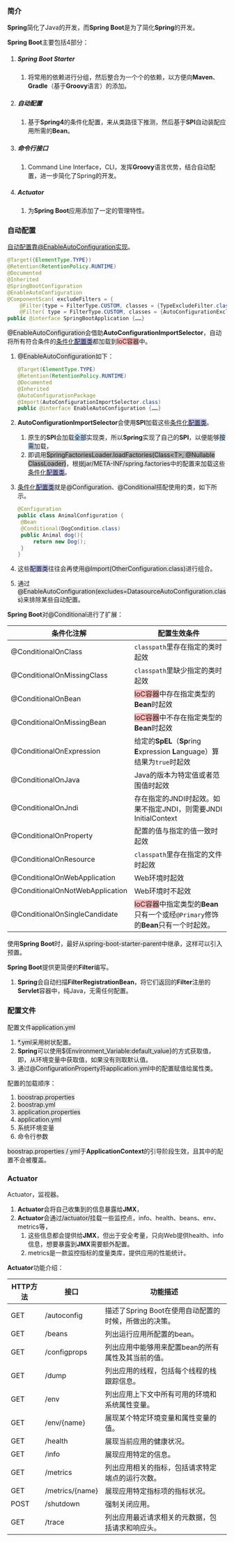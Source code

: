 ### 简介

**Spring**简化了Java的开发，而**Spring Boot**是为了简化**Spring**的开发。

**Spring Boot**主要包括4部分：

1. ##### Spring Boot Starter

   1. 将常用的依赖进行分组，然后整合为一个个的依赖，以方便向**Maven**、**Gradle**（基于**Groovy**语言）的添加。

2. ##### 自动配置

   1. 基于**Spring4**的条件化配置，来从类路径下推测，然后基于**SPI**自动装配应用所需的**Bean**。

3. ##### 命令行接口

   1. Command Line Interface，CLI，发挥**Groovy**语言优势，结合自动配置，进一步简化了Spring的开发。

4. ##### Actuator

   1. 为**Spring Boot**应用添加了一定的管理特性。



### 自动配置

[自动配置靠<span style=background:#e6e6e6>@EnableAutoConfiguration</span>实现](https://blog.csdn.net/zxc123e/article/details/80222967)。

```java
@Target({ElementType.TYPE})
@Retention(RetentionPolicy.RUNTIME)
@Documented
@Inherited
@SpringBootConfiguration
@EnableAutoConfiguration
@ComponentScan( excludeFilters = {
	@Filter(type = FilterType.CUSTOM, classes = {TypeExcludeFilter.class}),
    @Filter( type = FilterType.CUSTOM, classes = {AutoConfigurationExcludeFilter.class})})
public @interface SpringBootApplication {……}
```

<span style=background:#e6e6e6>@EnableAutoConfiguration</span>会借助**AutoConfigurationImportSelector**，自动将所有符合条件的<u>条件化<span style=background:#c9ccff>配置类</span></u>都加载到<span style=background:#ffb8b8>IoC容器</span>中。

1. <span style=background:#e6e6e6>@EnableAutoConfiguration</span>如下：

   ```java
   @Target(ElementType.TYPE)
   @Retention(RetentionPolicy.RUNTIME)
   @Documented
   @Inherited
   @AutoConfigurationPackage
   @Import(AutoConfigurationImportSelector.class)
   public @interface EnableAutoConfiguration {……}
   ```

2. **AutoConfigurationImportSelector**会使用**SPI**加载这些<u>条件化<span style=background:#c9ccff>配置类</span></u>。

   1. 原生的**SPI**会加载<span style=background:#c2e2ff>全部</span>实现类，所以**Spring**实现了自己的**SPI**，以便能够<span style=background:#c2e2ff>按需</span>加载，
   2. 即调用<span style=background:#b3b3b3>SpringFactoriesLoader.loadFactories(Class\<T\>, @Nullable ClassLoader)</span>，根据<span style=background:#e6e6e6>jar/META-INF/spring.factories</span>中的配置来加载这些<u>条件化<span style=background:#c9ccff>配置类</span></u>。

3. <u>条件化<span style=background:#c9ccff>配置类</span></u>就是<span style=background:#e6e6e6>@Configuration</span>、<span style=background:#e6e6e6>@Conditional</span>搭配使用的类，如下所示。

   ```java
   @Configuration
   public class AnimalConfiguration {
   	@Bean
   	@Conditional(DogCondition.class)
   	public Animal dog(){
   		return new Dog();
   	}
   }
   ```

4. 这些<span style=background:#c9ccff>配置类</span>往往会再使用<span style=background:#e6e6e6>@Import(OtherConfiguration.class)</span>进行组合。

5. 通过<span style=background:#e6e6e6>@EnableAutoConfiguration(excludes=DatasourceAutoConfiguration.class)</span>来排除某些自动配置。

**Spring Boot**对<span style=background:#e6e6e6>@Conditional</span>进行了扩展：

| 条件化注解                      | 配置生效条件                                                 |
| ------------------------------- | ------------------------------------------------------------ |
| @ConditionalOnClass             | `classpath`里存在指定的类时起效                              |
| @ConditionalOnMissingClass      | `classpath`里缺少指定的类时起效                              |
| @ConditionalOnBean              | <span style=background:#ffb8b8>IoC容器</span>中存在指定类型的**Bean**时起效 |
| @ConditionalOnMissingBean       | <span style=background:#ffb8b8>IoC容器</span>中不存在指定类型的**Bean**时起效 |
| @ConditionalOnExpression        | 给定的**SpEL**（**Sp**ring **E**xpression **L**anguage）算结果为`true`时起效 |
| @ConditionalOnJava              | Java的版本为特定值或者范围值时起效                           |
| @ConditionalOnJndi              | 存在指定的JNDI时起效。如果不指定JNDI，则需要JNDI InitialContext |
| @ConditionalOnProperty          | 配置的值与指定的值一致时起效                                 |
| @ConditionalOnResource          | `classpath`里存在指定的文件时起效                            |
| @ConditionalOnWebApplication    | Web环境时起效                                                |
| @ConditionalOnNotWebApplication | Web环境时不起效                                              |
| @ConditionalOnSingleCandidate   | <span style=background:#ffb8b8>IoC容器</span>中指定类型的**Bean**只有一个或经`@Primary`修饰的**Bean**只有一个时起效。 |

使用**Spring Boot**时，最好从<span style=background:#e6e6e6>spring-boot-starter-parent</span>中继承，这样可以引入预置。

**Spring Boot**提供更简便的**Filter**编写。

1. **Spring**会自动扫描**FilterRegistrationBean**，将它们返回的**Filter**注册的**Servlet**容器中，纯Java，无需任何配置。



### 配置文件

配置文件<span style=background:#e6e6e6>application.yml</span>

1. <span style=background:#e6e6e6>*.yml</span>采用树状配置。
2. **Spring**可以使用<span style=background:#e6e6e6>${Environment_Variable:default_value}</span>的方式获取值，即，从环境变量中获取值，如果没有则取默认值。
3. 通过<span style=background:#e6e6e6>@ConfigurationProperty</span>将<span style=background:#e6e6e6>application.yml</span>中的配置赋值给属性类。

配置的加载顺序：

1. <span style=background:#e6e6e6>boostrap.properties</span>
2. <span style=background:#e6e6e6>boostrap.yml</span>
3. <span style=background:#e6e6e6>application.properties</span>
4. <span style=background:#e6e6e6>application.yml</span>
5. 系统环境变量
6. 命令行参数

<span style=background:#e6e6e6>boostrap.properties / yml</span>于**ApplicationContext**的引导阶段生效，且其中的配置不会被覆盖。



### Actuator

Actuator，监视器。

1. **Actuator**会将自己收集到的信息暴露给**JMX**，
2. **Actuator**会通过<span style=background:#e6e6e6>/actuator/</span>挂载一些监控点，info、health、beans、env、metrics等，
   1. 这些信息都会提供给**JMX**，但出于安全考量，只向Web提供health、info信息，想要暴露到**JMX**需要额外配置。
   2. metrics是一款监控指标的度量类库，提供应用的性能统计。

**Actuator**功能介绍：

| HTTP方法 | 接口            | 功能描述                                              |
| -------- | --------------- | ----------------------------------------------------- |
| GET      | /autoconfig     | 描述了Spring Boot在使用自动配置的时候，所做出的决策。 |
| GET      | /beans          | 列出运行应用所配置的bean。                            |
| GET      | /configprops    | 列出应用中能够用来配置bean的所有属性及其当前的值。    |
| GET      | /dump           | 列出应用的线程，包括每个线程的栈跟踪信息。            |
| GET      | /env            | 列出应用上下文中所有可用的环境和系统属性变量。        |
| GET      | /env/{name}     | 展现某个特定环境变量和属性变量的值。                  |
| GET      | /health         | 展现当前应用的健康状况。                              |
| GET      | /info           | 展现应用特定的信息。                                  |
| GET      | /metrics        | 列出应用相关的指标，包括请求特定端点的运行次数。      |
| GET      | /metrics/{name} | 展现应用特定指标项的指标状况。                        |
| POST     | /shutdown       | 强制关闭应用。                                        |
| GET      | /trace          | 列出应用最近请求相关的元数据，包括请求和响应头。      |



